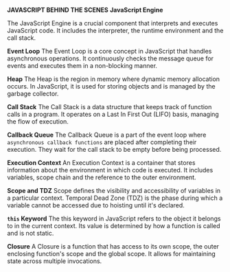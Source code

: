 **JAVASCRIPT BEHIND THE SCENES**
**JavaScript Engine**

The JavaScript Engine is a crucial component that interprets and executes JavaScript code. It includes the interpreter, the runtime environment and the call stack.

**Event Loop**
The Event Loop is a core concept in JavaScript that handles asynchronous operations. It continuously checks the message queue for events and executes them in a non-blocking manner.

**Heap**
The Heap is the region in memory where dynamic memory allocation occurs. In JavaScript, it is used for storing objects and is managed by the garbage collector.

**Call Stack**
The Call Stack is a data structure that keeps track of function calls in a program. It operates on a Last In First Out (LIFO) basis, managing the flow of execution.

**Callback Queue**
The Callback Queue is a part of the event loop where `asynchronous callback functions` are placed after completing their execution. They wait for the call stack to be empty before being processed.

**Execution Context**
An Execution Context is a container that stores information about the environment in which code is executed. It includes variables, scope chain and the reference to the outer environment.

**Scope and TDZ**
Scope defines the visibility and accessibility of variables in a particular context. Temporal Dead Zone (TDZ) is the phase during which a variable cannot be accessed due to hoisting until it's declared.

**`this` Keyword**
The this keyword in JavaScript refers to the object it belongs to in the current context. Its value is determined by how a function is called and is not static.

**Closure**
A Closure is a function that has access to its own scope, the outer enclosing function's scope and the global scope. It allows for maintaining state across multiple invocations.